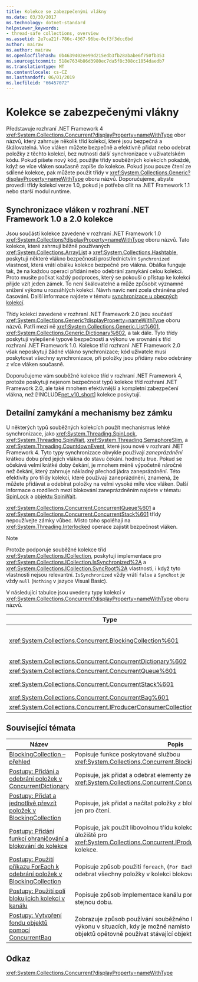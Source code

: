 ```yaml
---
title: Kolekce se zabezpečenými vlákny
ms.date: 03/30/2017
ms.technology: dotnet-standard
helpviewer_keywords:
- thread-safe collections, overview
ms.assetid: 2e7ca21f-786c-4367-96be-0cf3f3dcc6bd
author: mairaw
ms.author: mairaw
ms.openlocfilehash: 0b4639402ee99d215edb3fb28ababe6f750fb353
ms.sourcegitcommit: 518e7634b86d3980ec7da5f8c308cc1054daedb7
ms.translationtype: MT
ms.contentlocale: cs-CZ
ms.lasthandoff: 06/01/2019
ms.locfileid: "66457072"
---
```

# <a name="thread-safe-collections"></a>Kolekce se zabezpečenými vlákny
Představuje rozhraní .NET Framework 4 <xref:System.Collections.Concurrent?displayProperty=nameWithType> obor názvů, který zahrnuje několik tříd kolekcí, které jsou bezpečná a škálovatelná. Více vláken můžete bezpečně a efektivně přidat nebo odebrat položky z těchto kolekcí, bez nutnosti další synchronizace v uživatelském kódu. Pokud píšete nový kód, použijte třídy souběžných kolekcích pokaždé, když se více vláken současně zapíše do kolekce. Pokud jsou pouze čtení ze sdílené kolekce, pak můžete použít třídy v <xref:System.Collections.Generic?displayProperty=nameWithType> oboru názvů. Doporučujeme, abyste provedli třídy kolekcí verze 1.0, pokud je potřeba cílit na .NET Framework 1.1 nebo starší modul runtime.  
  
## <a name="thread-synchronization-in-the-net-framework-10-and-20-collections"></a>Synchronizace vláken v rozhraní .NET Framework 1.0 a 2.0 kolekce  
 Jsou součástí kolekce zavedené v rozhraní .NET Framework 1.0 <xref:System.Collections?displayProperty=nameWithType> oboru názvů. Tato kolekce, které zahrnují běžně používaných <xref:System.Collections.ArrayList> a <xref:System.Collections.Hashtable>, poskytují některé vlákno bezpečnosti prostřednictvím `Synchronized` vlastnost, která vrátí obálku kolekce bezpečné pro vlákna. Obálka funguje tak, že na každou operaci přidání nebo odebrání zamykání celou kolekci. Proto musíte počkat každý podproces, který se pokouší o přístup ke kolekci přijde vzít jeden zámek. To není škálovatelné a může způsobit významné snížení výkonu u rozsáhlých kolekcí. Návrh navíc není zcela chráněna před časování. Další informace najdete v tématu [synchronizace u obecných kolekcí](https://blogs.msdn.microsoft.com/bclteam/2005/03/15/synchronization-in-generic-collections-brian-grunkemeyer/).  
  
 Třídy kolekcí zavedené v rozhraní .NET Framework 2.0 jsou součástí <xref:System.Collections.Generic?displayProperty=nameWithType> oboru názvů. Patří mezi ně <xref:System.Collections.Generic.List%601>, <xref:System.Collections.Generic.Dictionary%602>, a tak dále. Tyto třídy poskytují vylepšené typové bezpečnosti a výkonu ve srovnání s tříd rozhraní .NET Framework 1.0. Kolekce tříd rozhraní .NET Framework 2.0 však neposkytují žádné vlákno synchronizace; kód uživatele musí poskytovat všechny synchronizace, při položky jsou přidány nebo odebrány z více vláken současně.  
  
 Doporučujeme vám souběžné kolekce tříd v rozhraní .NET Framework 4, protože poskytují nejenom bezpečnost typů kolekce tříd rozhraní .NET Framework 2.0, ale také mnohem efektivnější a kompletní zabezpečení vlákna, než [!INCLUDE[net_v10_short](../../../../includes/net-v10-short-md.md)] kolekce poskytují.  
  
## <a name="fine-grained-locking-and-lock-free-mechanisms"></a>Detailní zamykání a mechanismy bez zámku  
 U některých typů souběžných kolekcích použít mechanismus lehké synchronizace, jako <xref:System.Threading.SpinLock>, <xref:System.Threading.SpinWait>, <xref:System.Threading.SemaphoreSlim>, a <xref:System.Threading.CountdownEvent>, které jsou nové v rozhraní .NET Framework 4. Tyto typy synchronizace obvykle používají *zaneprázdnění* krátkou dobu před jejich vlákna do stavu čekání. hodnotu true. Pokud se očekává velmi krátké doby čekání, je mnohem méně výpočetně náročné než čekání, který zahrnuje nákladný přechod jádra zaneprázdnění. Této efektivity pro třídy kolekcí, které používají zaneprázdnění, znamená, že můžete přidávat a odebírat položky na velmi vysoké míře více vláken. Další informace o rozdílech mezi blokování zaneprázdněním najdete v tématu [SpinLock](../../../../docs/standard/threading/spinlock.md) a [objektu SpinWait](../../../../docs/standard/threading/spinwait.md).  
  
 <xref:System.Collections.Concurrent.ConcurrentQueue%601> a <xref:System.Collections.Concurrent.ConcurrentStack%601> třídy nepoužívejte zámky vůbec. Místo toho spoléhají na <xref:System.Threading.Interlocked> operace zajistit bezpečnost vláken.  
  
> [!NOTE]
>  Protože podporuje souběžné kolekce tříd <xref:System.Collections.ICollection>, poskytují implementace pro <xref:System.Collections.ICollection.IsSynchronized%2A> a <xref:System.Collections.ICollection.SyncRoot%2A> vlastnosti, i když tyto vlastnosti nejsou relevantní. `IsSynchronized` vždy vrátí `false` a `SyncRoot` je vždy `null` (`Nothing` v jazyce Visual Basic).  
  
 V následující tabulce jsou uvedeny typy kolekcí v <xref:System.Collections.Concurrent?displayProperty=nameWithType> oboru názvů.  
  
|Type|Popis|  
|----------|-----------------|  
|<xref:System.Collections.Concurrent.BlockingCollection%601>|Poskytuje funkcí ohraničování a blokování pro libovolný typ, který implementuje <xref:System.Collections.Concurrent.IProducerConsumerCollection%601>. Další informace najdete v tématu [BlockingCollection – přehled](../../../../docs/standard/collections/thread-safe/blockingcollection-overview.md).|  
|<xref:System.Collections.Concurrent.ConcurrentDictionary%602>|Bezpečná pro vlákno provádění slovník párů klíč hodnota.|  
|<xref:System.Collections.Concurrent.ConcurrentQueue%601>|Bezpečná pro vlákno provádění fronty FIFO (first in, první ven).|  
|<xref:System.Collections.Concurrent.ConcurrentStack%601>|Bezpečná pro vlákno provádění zásobníku LIFO (poslední dovnitř, první ven).|  
|<xref:System.Collections.Concurrent.ConcurrentBag%601>|Bezpečná pro vlákno provádění Neseřazený kolekci elementů.|  
|<xref:System.Collections.Concurrent.IProducerConsumerCollection%601>|Typ musí implementovat pro použití v rozhraní `BlockingCollection`.|  
  
## <a name="related-topics"></a>Související témata  
  
|Název|Popis|  
|-----------|-----------------|  
|[BlockingCollection – přehled](../../../../docs/standard/collections/thread-safe/blockingcollection-overview.md)|Popisuje funkce poskytované službou <xref:System.Collections.Concurrent.BlockingCollection%601> typu.|  
|[Postupy: Přidání a odebrání položek v ConcurrentDictionary](../../../../docs/standard/collections/thread-safe/how-to-add-and-remove-items.md)|Popisuje, jak přidat a odebrat elementy ze <xref:System.Collections.Concurrent.ConcurrentDictionary%602>|  
|[Postupy: Přidat a jednotlivě převzít položek v BlockingCollection](../../../../docs/standard/collections/thread-safe/how-to-add-and-take-items.md)|Popisuje, jak přidat a načítat položky z blokující kolekce bez použití čítač jen pro čtení.|  
|[Postupy: Přidání funkcí ohraničování a blokování do kolekce](../../../../docs/standard/collections/thread-safe/how-to-add-bounding-and-blocking.md)|Popisuje, jak použít libovolnou třídu kolekce jako základní mechanizmus úložiště pro <xref:System.Collections.Concurrent.IProducerConsumerCollection%601> kolekce.|  
|[Postupy: Použití příkazu ForEach k odebrání položek v BlockingCollection](../../../../docs/standard/collections/thread-safe/how-to-use-foreach-to-remove.md)|Popisuje způsob použití `foreach`, (`For Each` v jazyce Visual Basic) odebrat všechny položky v kolekci blokování.|  
|[Postupy: Použití polí blokujících kolekcí v kanálu](../../../../docs/standard/collections/thread-safe/how-to-use-arrays-of-blockingcollections.md)|Popisuje způsob implementace kanálu pomocí více blokující kolekce ve stejnou dobu.|  
|[Postupy: Vytvoření fondu objektů pomocí ConcurrentBag](../../../../docs/standard/collections/thread-safe/how-to-create-an-object-pool.md)|Zobrazuje způsob používání souběžného kontejneru za účelem zlepšení výkonu v situacích, kdy je možné namísto neustálého vytváření nových objektů opětovně používat stávající objekty.|  
  
## <a name="reference"></a>Odkaz  
 <xref:System.Collections.Concurrent?displayProperty=nameWithType>
